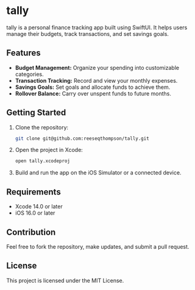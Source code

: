 
# tally

tally is a personal finance tracking app built using SwiftUI. It helps users manage their budgets, track transactions, and set savings goals.

## Features
- **Budget Management:** Organize your spending into customizable categories.
- **Transaction Tracking:** Record and view your monthly expenses.
- **Savings Goals:** Set goals and allocate funds to achieve them.
- **Rollover Balance:** Carry over unspent funds to future months.

## Getting Started
1. Clone the repository:
   ```bash
   git clone git@github.com:reeseqthompson/tally.git
   ```
2. Open the project in Xcode:
   ```bash
   open tally.xcodeproj
   ```
3. Build and run the app on the iOS Simulator or a connected device.

## Requirements
- Xcode 14.0 or later
- iOS 16.0 or later

## Contribution
Feel free to fork the repository, make updates, and submit a pull request.

## License
This project is licensed under the MIT License.

